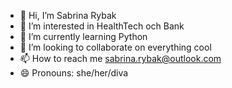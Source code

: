 - 👋 Hi, I’m Sabrina Rybak
- 👀 I’m interested in HealthTech och Bank
- 🌱 I’m currently learning Python
- 💞️ I’m looking to collaborate on everything cool
- 📫 How to reach me sabrina.rybak@outlook.com
- 😄 Pronouns: she/her/diva

<!---
sabrinarybak/sabrinarybak is a ✨ special ✨ repository because its `README.md` (this file) appears on your GitHub profile.
You can click the Preview link to take a look at your changes.
--->
